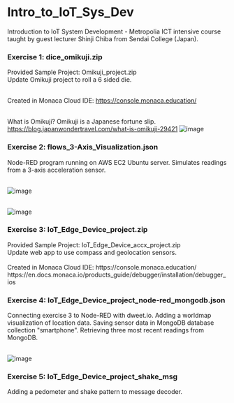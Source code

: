 # Intro_to_IoT_Sys_Dev
Introduction to IoT System Development - Metropolia ICT intensive course taught by guest lecturer Shinji Chiba from Sendai College (Japan).

<h3>Exercise 1: dice_omikuji.zip</h3>
Provided Sample Project: Omikuji_project.zip<br>
Update Omikuji project to roll a 6 sided die. <br><br>

Created in Monaca Cloud IDE: https://console.monaca.education/<br><br>

What is Omikuji? Omikuji is a Japanese fortune slip.<br>
https://blog.japanwondertravel.com/what-is-omikuji-29421
![image](https://github.com/jpitherin/Intro_to_IoT_Sys_Dev/assets/10441449/2cf6a373-8ab9-4180-922e-17bc790e0df3)

<h3>Exercise 2: flows_3-Axis_Visualization.json</h3>
Node-RED program running on AWS EC2 Ubuntu server. Simulates readings from a 3-axis acceleration sensor.<br><br>

![image](https://github.com/jpitherin/Intro_to_IoT_Sys_Dev/assets/10441449/d9f1e6e2-95eb-4745-a28c-0634463f75b9)<br><br>

![image](https://github.com/jpitherin/Intro_to_IoT_Sys_Dev/assets/10441449/72733212-4c07-4b60-a0d4-fa4861f5ad58)

<h3>Exercise 3: IoT_Edge_Device_project.zip</h3>
Provided Sample Project: IoT_Edge_Device_accx_project.zip<br>
Update web app to use compass and geolocation sensors.<br><br>
Created in Monaca Cloud IDE: https://console.monaca.education/<br>
https://en.docs.monaca.io/products_guide/debugger/installation/debugger_ios

<h3>Exercise 4: IoT_Edge_Device_project_node-red_mongodb.json</h3>
Connecting exercise 3 to Node-RED with dweet.io. Adding a worldmap visualization of location data. Saving sensor data in MongoDB database collection "smartphone". Retrieving three most recent readings from MongoDB.<br><br>

![image](https://github.com/jpitherin/Intro_to_IoT_Sys_Dev/assets/10441449/1293d2f8-1e7e-4268-8cf9-36b9acdaa927)

<h3>Exercise 5: IoT_Edge_Device_project_shake_msg</h3>
Adding a pedometer and shake pattern to message decoder.

